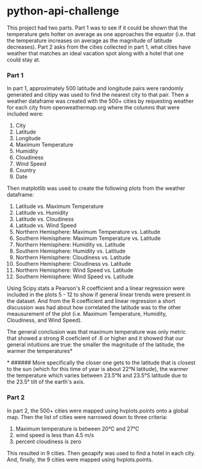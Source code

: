 # python-api-challenge
This project had two parts. Part 1 was to see if it could be shown that the temperature gets hotter on average as one approaches the equator (i.e. that the temperature increases on average as the magnitude of latitude decreases). Part 2 asks from the cities collected in part 1, what cities have weather that matches an ideal vacation spot along with a hotel that one could stay at.

### Part 1
In part 1, approximately 500 latitude and longitude pairs were randomly generated and citipy was used to find the nearest city to that pair. Then a weather dataframe was created with the 500+ cities by requesting weather for each city from openweathermap.org where the columns that were included were:

1. City
2. Latitude
3. Longitude
4. Maximum Temperature
5. Humidity
6. Cloudiness
7. Wind Speed
8. Country
9. Date

Then matplotlib was used to create the following plots from the weather dataframe:

1. Latitude vs. Maximum Temperature
2. Latitude vs. Humidity
3. Latitude vs. Cloudiness
4. Latitude vs. Wind Speed
5. Northern Hemisphere: Maximum Temperature vs. Latitude
6. Southern Hemisphere: Maximum Temperature vs. Latitude
7. Northern Hemisphere: Humidity vs. Latitude
8. Southern Hemisphere: Humidity vs. Latitude
9. Northern Hemisphere: Cloudiness vs. Latitude
10. Southern Hemisphere: Cloudiness vs. Latitude
11. Northern Hemisphere: Wind Speed vs. Latitude
12. Southern Hemisphere: Wind Speed vs. Latitude

Using Scipy.stats a Pearson's R coefficient and a linear regression were included in the plots 5 - 12 to show if general linear trends were present in the dataset. And from the R coefficient and linear regression a short discussion was had about how correlated the latitude was to the other meausurement of the plot (i.e. Maximum Temperature, Humidity, Cloudiness, and Wind Speed).

The general conclusion was that maximum temperature was only metric that showed a strong R coeficient of .6 or higher and it showed that our general intuitions are true: the smaller the magnitude of the latitude, the warmer the temperatures*


\* ###### More specifically the closer one gets to the latitude that is closest to the sun (which for this time of year is about 22&#176;N latitude), the warmer the temperature which varies between 23.5&#176;N and 23.5&#176;S latitude due to the 23.5&#176; tilt of the earth's axis.

### Part 2
In part 2, the 500+ cities were mapped using hvplots.points onto a global map. Then the list of cities were narrowed down to three criteria:

1. Maximum temperature is between 20&#176;C and 27&#176;C
2. wind speed is less than 4.5 m/s
3. percent cloudiness is zero

This resulted in 9 cities. Then geoapify was used to find a hotel in each city. And, finally, the 9 cities were mapped using hvplots.points.
